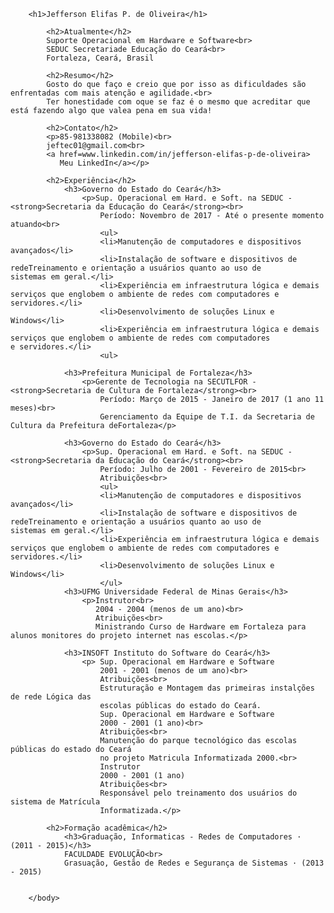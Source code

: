 <html lang="pt-br">
    <head>
        <meta charset="utf-8">
        <meta name="description" content="Curriculo Jefferson Elifas">
        <title>Jefferson Elifas P. de Oliveira</title>
        <style>
            h2{color:blue}
        </style>
    </head>
    <body>
       
        <h1>Jefferson Elifas P. de Oliveira</h1>

            <h2>Atualmente</h2>
            Suporte Operacional em Hardware e Software<br>
            SEDUC Secretariade Educação do Ceará<br>
            Fortaleza, Ceará, Brasil

            <h2>Resumo</h2>
            Gosto do que faço e creio que por isso as dificuldades são enfrentadas com mais atenção e agilidade.<br>
            Ter honestidade com oque se faz é o mesmo que acreditar que está fazendo algo que valea pena em sua vida!

            <h2>Contato</h2>
            <p>85-981338082 (Mobile)<br>
            jeftec01@gmail.com<br>
            <a href=www.linkedin.com/in/jefferson-elifas-p-de-oliveira>
               Meu LinkedIn</a></p>

            <h2>Experiência</h2>
                <h3>Governo do Estado do Ceará</h3>
                    <p>Sup. Operacional em Hard. e Soft. na SEDUC - <strong>Secretaria da Educação do Ceará</strong><br>
                        Período: Novembro de 2017 - Até o presente momento atuando<br>
                        <ul>    
                        <li>Manutenção de computadores e dispositivos avançados</li>
                        <li>Instalação de software e dispositivos de redeTreinamento e orientação a usuários quanto ao uso de         sistemas em geral.</li>
                        <li>Experiência em infraestrutura lógica e demais serviços que englobem o ambiente de redes com computadores e servidores.</li>
                        <li>Desenvolvimento de soluções Linux e Windows</li>  
                        <li>Experiência em infraestrutura lógica e demais serviços que englobem o ambiente de redes com computadores                e servidores.</li>
                        <ul>
                
                <h3>Prefeitura Municipal de Fortaleza</h3>
                    <p>Gerente de Tecnologia na SECUTLFOR - <strong>Secretaria de Cultura de Fortaleza</strong><br>
                        Período: Março de 2015 - Janeiro de 2017 (1 ano 11 meses)<br>
                        Gerenciamento da Equipe de T.I. da Secretaria de Cultura da Prefeitura deFortaleza</p>

                <h3>Governo do Estado do Ceará</h3>
                    <p>Sup. Operacional em Hard. e Soft. na SEDUC - <strong>Secretaria da Educação do Ceará</strong><br>
                        Período: Julho de 2001 - Fevereiro de 2015<br>
                        Atribuições<br>
                        <ul>    
                        <li>Manutenção de computadores e dispositivos avançados</li>
                        <li>Instalação de software e dispositivos de redeTreinamento e orientação a usuários quanto ao uso de         sistemas em geral.</li>
                        <li>Experiência em infraestrutura lógica e demais serviços que englobem o ambiente de redes com computadores e servidores.</li>
                        <li>Desenvolvimento de soluções Linux e Windows</li>  
                        </ul>
                <h3>UFMG Universidade Federal de Minas Gerais</h3>
                    <p>Instrutor<br>
                       2004 - 2004 (menos de um ano)<br>
                       Atribuições<br>
                       Ministrando Curso de Hardware em Fortaleza para alunos monitores do projeto internet nas escolas.</p>

                <h3>INSOFT Instituto do Software do Ceará</h3>
                    <p> Sup. Operacional em Hardware e Software
                        2001 - 2001 (menos de um ano)<br>
                        Atribuições<br>
                        Estruturação e Montagem das primeiras instalções de rede Lógica das
                        escolas públicas do estado do Ceará.
                        Sup. Operacional em Hardware e Software
                        2000 - 2001 (1 ano)<br>
                        Atribuições<br>
                        Manutenção do parque tecnológico das escolas públicas do estado do Ceará
                        no projeto Matricula Informatizada 2000.<br>
                        Instrutor
                        2000 - 2001 (1 ano)
                        Atribuições<br>
                        Responsável pelo treinamento dos usuários do sistema de Matrícula
                        Informatizada.</p>

            <h2>Formação acadêmica</h2>
                <h3>Graduação, Informaticas - Redes de Computadores · (2011 - 2015)</h3>
                FACULDADE EVOLUÇÃO<br>
                Grasuação, Gestão de Redes e Segurança de Sistemas · (2013 - 2015)
                

        </body>
</html>    
    
    
    


